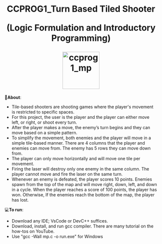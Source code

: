 <h1 align="center">
CCPROG1_Turn Based Tiled Shooter

(Logic Formulation and Introductory Programming)

   <img width="122" alt="ccprog1_mp" src="https://user-images.githubusercontent.com/92857538/215101132-bee34d42-e1dc-4ac0-a72c-6d91c888e93d.png">
</h1>

📝**About**:   
   - Tile-based shooters are shooting games where the player's movement is restricted to specific spaces. 
   - For this project, the user is the player and the player can either move left, or right, or shoot every turn. 
   - After the player makes a move, the enemy’s turn begins and they can move based on a simple pattern. 
   - To simplify the movement, both enemies and the player will move in a simple tile-based manner. There are 4 columns that the player and enemies can move from. The enemy has 5 rows they can move down from. 
   - The player can only move horizontally and will move one tile per movement. 
   - Firing the laser will destroy only one enemy in the same column. The player cannot move and fire the laser on the same turn. 
   - Whenever an enemy is defeated, the player scores 10 points. Enemies spawn from the top of the map and will move right, down, left, and down in a cycle. When the player reaches a score of 100 points, the player has won. Otherwise, If the enemies reach the bottom of the map, the player has lost.


💻**To run**:

   - Download any IDE; VsCode or DevC++ suffices.
   - Download, install, and run gcc compiler. There are many tutorial on the how-tos on YouTube. 
   - Use "gcc -Wall mp.c -o run.exe" for Windows

